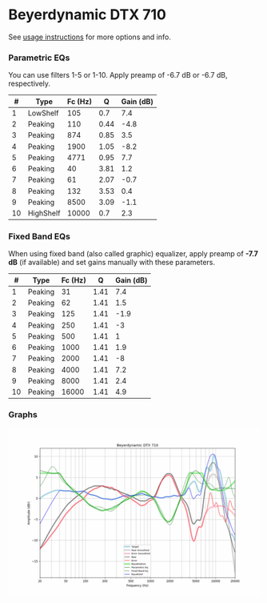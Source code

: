# Beyerdynamic DTX 710
See [usage instructions](https://github.com/jaakkopasanen/AutoEq#usage) for more options and info.

### Parametric EQs
You can use filters 1-5 or 1-10. Apply preamp of -6.7 dB or -6.7 dB, respectively.

|   # | Type      |   Fc (Hz) |    Q |   Gain (dB) |
|-----|-----------|-----------|------|-------------|
|   1 | LowShelf  |       105 | 0.7  |         7.4 |
|   2 | Peaking   |       110 | 0.44 |        -4.8 |
|   3 | Peaking   |       874 | 0.85 |         3.5 |
|   4 | Peaking   |      1900 | 1.05 |        -8.2 |
|   5 | Peaking   |      4771 | 0.95 |         7.7 |
|   6 | Peaking   |        40 | 3.81 |         1.2 |
|   7 | Peaking   |        61 | 2.07 |        -0.7 |
|   8 | Peaking   |       132 | 3.53 |         0.4 |
|   9 | Peaking   |      8500 | 3.09 |        -1.1 |
|  10 | HighShelf |     10000 | 0.7  |         2.3 |

### Fixed Band EQs
When using fixed band (also called graphic) equalizer, apply preamp of **-7.7 dB** (if available) and set gains manually with these parameters.

|   # | Type    |   Fc (Hz) |    Q |   Gain (dB) |
|-----|---------|-----------|------|-------------|
|   1 | Peaking |        31 | 1.41 |         7.4 |
|   2 | Peaking |        62 | 1.41 |         1.5 |
|   3 | Peaking |       125 | 1.41 |        -1.9 |
|   4 | Peaking |       250 | 1.41 |        -3   |
|   5 | Peaking |       500 | 1.41 |         1   |
|   6 | Peaking |      1000 | 1.41 |         1.9 |
|   7 | Peaking |      2000 | 1.41 |        -8   |
|   8 | Peaking |      4000 | 1.41 |         7.2 |
|   9 | Peaking |      8000 | 1.41 |         2.4 |
|  10 | Peaking |     16000 | 1.41 |         4.9 |

### Graphs
![](./Beyerdynamic%20DTX%20710.png)

